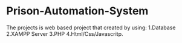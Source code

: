 # Prison-Automation-System
The projects is web based project that created by using:
  1.Database
  2.XAMPP Server
  3.PHP
  4.Html/Css/Javascritp.
